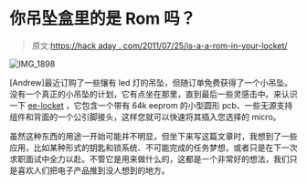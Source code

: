 # 你吊坠盒里的是 Rom 吗？

> 原文:[https://hack aday . com/2011/07/25/is-a-a-rom-in-your-locket/](https://hackaday.com/2011/07/25/is-that-a-rom-in-your-locket/)

![](../Images/6b21fddcf991aec72318890a9b65351b.png "IMG_1898")

[Andrew]最近订购了一些镶有 led 灯的吊坠，但随订单免费获得了一个小吊坠。没有一个真正的小吊坠的计划，它有点坐在那里，直到最后一些灵感击中。来认识一下 [ee-locket](http://necromant.ath.cx/wp/2011/07/25/ee-locket/) ，它包含一个带有 64k eeprom 的小型圆形 pcb、一些无源支持组件和背面的一个公引脚接头，这样您就可以快速将其插入您选择的 micro。

虽然这种东西的用途一开始可能并不明显，但坐下来写这篇文章时，我想到了一些应用，比如某种形式的钥匙和锁系统、不可能完成的任务梦想，或者只是在下一次求职面试中全力以赴。不管它是用来做什么的，这都是一个非常好的想法，我们只是喜欢人们把电子产品推到没人想到的地方。